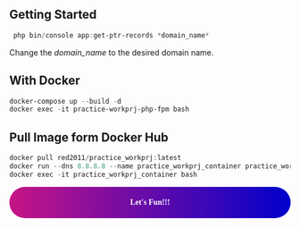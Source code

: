 ## Getting Started
```PowerShell
 php bin/console app:get-ptr-records *domain_name*
```


Change the *domain_name* to the desired domain name.

## With Docker
```Powershell
docker-compose up --build -d
docker exec -it practice-workprj-php-fpm bash
```

## Pull Image form Docker Hub
```Powershell
docker pull red2011/practice_workprj:latest
docker run --dns 8.8.8.8 --name practice_workprj_container practice_workprj 
docker exec -it practice_workprj_container bash
```

<div style="background: linear-gradient(to right, mediumvioletred, mediumblue); padding: 20px;  text-align: center; font-family: 'Pacifico', cursive; border-radius: 60px;">
    <span style="color: White;"><strong>Let's Fun!!!</strong></span>
</div>
